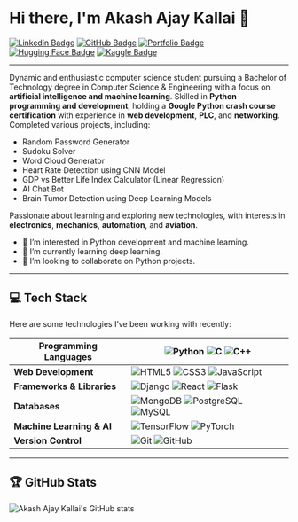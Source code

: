 # Hi there, I'm Akash Ajay Kallai 👋

[![Linkedin Badge](https://img.shields.io/badge/-AkashAjayKallai-blue?style=flat-square&logo=Linkedin&logoColor=white&link=https://www.linkedin.com/in/akash-kallai-979a081ba/)](https://www.linkedin.com/in/akash-kallai-979a081ba/)
[![GitHub Badge](https://img.shields.io/badge/-akash2704-black?style=flat-square&logo=GitHub&logoColor=white&link=https://github.com/akash2704)](https://github.com/akash2704)
[![Portfolio Badge](https://img.shields.io/badge/-Portfolio-blue?style=flat-square&logo=Google-Chrome&logoColor=white&link=https://akashkallai27.wixsite.com/akashkallai)](https://akashkallai27.wixsite.com/akashkallai)
[![Hugging Face Badge](https://img.shields.io/badge/-Hugging%20Face-orange?style=flat-square&logo=Hugging%20Face&logoColor=white&link=https://huggingface.co/ak2704)](https://huggingface.co/ak2704)
[![Kaggle Badge](https://img.shields.io/badge/-Kaggle-blue?style=flat-square&logo=Kaggle&logoColor=white&link=https://www.kaggle.com/akashkallai)](https://www.kaggle.com/akashkallai)

---

Dynamic and enthusiastic computer science student pursuing a Bachelor of Technology degree in Computer Science & Engineering with a focus on **artificial intelligence and machine learning**. Skilled in **Python programming and development**, holding a **Google Python crash course certification** with experience in **web development**, **PLC**, and **networking**. Completed various projects, including:

- Random Password Generator
- Sudoku Solver
- Word Cloud Generator
- Heart Rate Detection using CNN Model
- GDP vs Better Life Index Calculator (Linear Regression)
- AI Chat Bot
- Brain Tumor Detection using Deep Learning Models

Passionate about learning and exploring new technologies, with interests in **electronics**, **mechanics**, **automation**, and **aviation**.

- 👀 I’m interested in Python development and machine learning.
- 🌱 I’m currently learning deep learning.
- 💞️ I’m looking to collaborate on Python projects.

---

## 💻 Tech Stack

Here are some technologies I’ve been working with recently:

| **Programming Languages** | ![Python](https://img.shields.io/badge/-Python-3776AB?logo=python&logoColor=white) ![C](https://img.shields.io/badge/-C-A8B9CC?logo=c&logoColor=white) ![C++](https://img.shields.io/badge/-C%2B%2B-00599C?logo=c%2B%2B&logoColor=white) |
| --- | --- |
| **Web Development** | ![HTML5](https://img.shields.io/badge/-HTML5-E34F26?logo=html5&logoColor=white) ![CSS3](https://img.shields.io/badge/-CSS3-1572B6?logo=css3&logoColor=white) ![JavaScript](https://img.shields.io/badge/-JavaScript-F7DF1E?logo=javascript&logoColor=black) |
| **Frameworks & Libraries** | ![Django](https://img.shields.io/badge/-Django-092E20?logo=django&logoColor=white) ![React](https://img.shields.io/badge/-React-61DAFB?logo=react&logoColor=black) ![Flask](https://img.shields.io/badge/-Flask-000000?logo=flask&logoColor=white) |
| **Databases** | ![MongoDB](https://img.shields.io/badge/-MongoDB-47A248?logo=mongodb&logoColor=white) ![PostgreSQL](https://img.shields.io/badge/-PostgreSQL-336791?logo=postgresql&logoColor=white) ![MySQL](https://img.shields.io/badge/-MySQL-4479A1?logo=mysql&logoColor=white) |
| **Machine Learning & AI** | ![TensorFlow](https://img.shields.io/badge/-TensorFlow-FF6F00?logo=tensorflow&logoColor=white) ![PyTorch](https://img.shields.io/badge/-PyTorch-EE4C2C?logo=pytorch&logoColor=white) |
| **Version Control** | ![Git](https://img.shields.io/badge/-Git-F05032?logo=git&logoColor=white) ![GitHub](https://img.shields.io/badge/-GitHub-181717?logo=github&logoColor=white) |

---

## 🏆 GitHub Stats

![Akash Ajay Kallai's GitHub stats](https://github-readme-stats.vercel.app/api?username=akash2704&show_icons=true&theme=radical)

